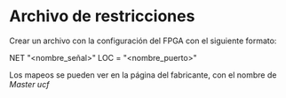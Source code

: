 # Archivo de restricciones

Crear un archivo con la configuración del FPGA con el siguiente formato:

NET "<nombre_señal>"  LOC = "<nombre_puerto>"

Los mapeos se pueden ver en la página del fabricante, con el nombre de *Master ucf*
